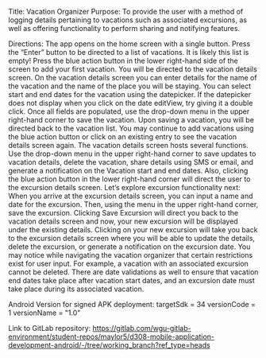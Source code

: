 Title: Vacation Organizer
Purpose: To provide the user with a method of logging details pertaining to vacations such as
associated excursions, as well as offering functionality to perform sharing and notifying features.

Directions:
The app opens on the home screen with a single button. Press the “Enter” button to be directed to a
list of vacations.
It is likely this list is empty! Press the blue action button in the lower right-hand side of the
screen to add your first vacation. You will be directed to the vacation details screen.
On the vacation details screen you can enter details for the name of the vacation and the name of
the place you will be staying. You can select start and end dates for the vacation using the
datepicker. If the datepicker does not display when you click on the date editView, try giving it a
double click. Once all fields are populated, use the drop-down menu in the upper right-hand corner
to save the vacation.
Upon saving a vacation, you will be directed back to the vacation list. You may continue to add
vacations using the blue action button or click on an existing entry to see the vacation details
screen again.
The vacation details screen hosts several functions. Use the drop-down menu in the upper right-hand
corner to save updates to vacation details, delete the vacation, share details using SMS or email,
and generate a notification on the Vacation start and end dates. Also, clicking the blue action
button in the lower right-hand corner will direct the user to the excursion details screen. Let’s
explore excursion functionality next:
When you arrive at the excursion details screen, you can input a name and date for the excursion.
Then, using the menu in the upper right-hand corner, save the excursion. Clicking Save Excursion
will direct you back to the vacation details screen and now, your new excursion will be displayed
under the existing details.
Clicking on your new excursion will take you back to the excursion details screen where you will be
able to update the details, delete the excursion, or generate a notification on the excursion date.
You may notice while navigating the vacation organizer that certain restrictions exist for user
input. For example, a vacation with an associated excursion cannot be deleted. There are date
validations as well to ensure that vacation end dates take place after vacation start dates, and an
excursion date must take place during its associated vacation.

Android Version for signed APK deployment: targetSdk = 34
versionCode = 1
versionName = "1.0"

Link to GitLab
repository: https://gitlab.com/wgu-gitlab-environment/student-repos/maylor5/d308-mobile-application-development-android/-/tree/working_branch?ref_type=heads